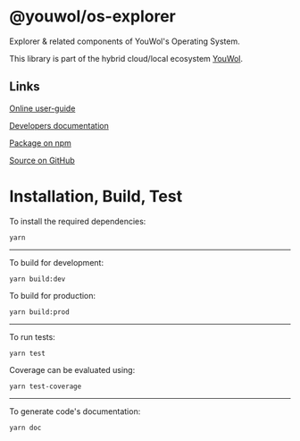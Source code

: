# @youwol/os-explorer

Explorer & related components of YouWol's Operating System.

This library is part of the hybrid cloud/local ecosystem 
[YouWol](https://platform.youwol.com/applications/@youwol/platform/latest).

## Links

[Online user-guide](https://l.youwol.com/doc/@youwol/os-explorer)

[Developers documentation](https://platform.youwol.com/applications/@youwol/cdn-explorer/latest?package=@youwol/os-explorer)

[Package on npm](https://www.npmjs.com/package/@youwol/os-explorer)

[Source on GitHub](https://github.com/youwol/os-explorer)

# Installation, Build, Test

To install the required dependencies:

```shell
yarn
```
---
To build for development:

```shell
yarn build:dev
```

To build for production:

```shell
yarn build:prod
```
---


To run tests:
```shell
yarn test
```

Coverage can be evaluated using:
```shell
yarn test-coverage
```
---

To generate code's documentation:

```shell
yarn doc
```
